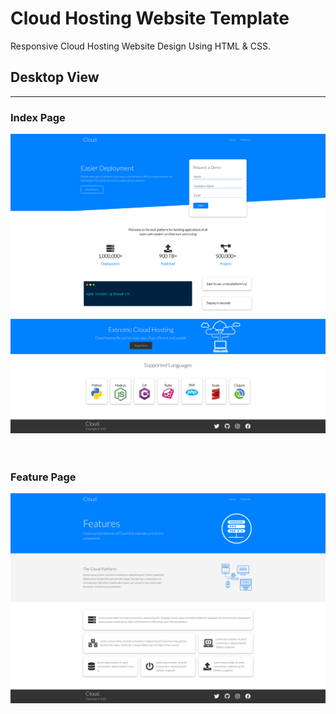 # Cloud Hosting Website Template
Responsive Cloud Hosting Website Design Using HTML &amp; CSS.

## Desktop View   
***
### Index Page
![Index Page](https://github.com/mustan-ali/img/blob/main/pictures/indexpage.png)   
<br/><br/>   
### Feature Page
![Feature Page](https://github.com/mustan-ali/img/blob/main/pictures/featurepage.png)
